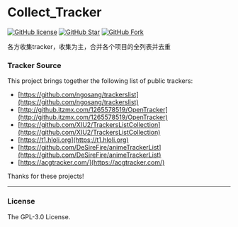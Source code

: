 # Collect_Tracker

[![GitHub license](https://img.shields.io/github/license/QiXing1217/collect_tracker.svg?style=flat-square&color=4285dd&logo=github)](https://github.com/QiXing1217/collect_tracker/)
[![GitHub Star](https://img.shields.io/github/stars/QiXing1217/collect_tracker.svg?style=flat-square&label=Star&color=4285dd&logo=github)](https://github.com/QiXing1217/collect_tracker/)
[![GitHub Fork](https://img.shields.io/github/forks/QiXing1217/collect_tracker.svg?style=flat-square&label=Fork&color=4285dd&logo=github)](https://github.com/QiXing1217/collect_tracker/)

各方收集tracker，收集为主，合并各个项目的全列表并去重

### Tracker Source

This project brings together the following list of public trackers:

* [https://github.com/ngosang/trackerslist](https://github.com/ngosang/trackerslist)
* [http://github.itzmx.com/1265578519/OpenTracker](http://github.itzmx.com/1265578519/OpenTracker)
* [https://github.com/XIU2/TrackersListCollection](https://github.com/XIU2/TrackersListCollection)
* [https://t1.hloli.org](https://t1.hloli.org)
* [https://github.com/DeSireFire/animeTrackerList](https://github.com/DeSireFire/animeTrackerList)
* [https://acgtracker.com/](https://acgtracker.com/)

Thanks for these projects!

****

### License
The GPL-3.0 License.  